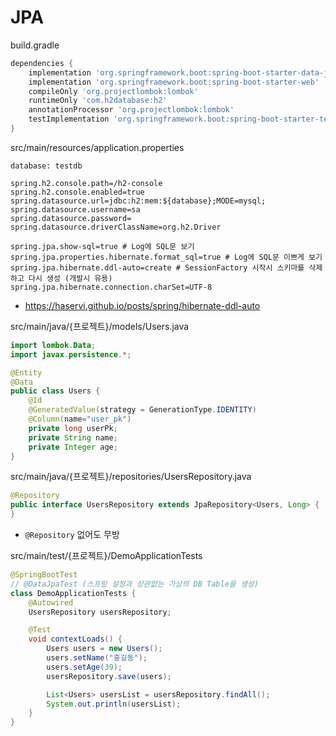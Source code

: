 # JPA

build.gradle
```gradle
dependencies {
	implementation 'org.springframework.boot:spring-boot-starter-data-jpa'
	implementation 'org.springframework.boot:spring-boot-starter-web'
	compileOnly 'org.projectlombok:lombok'
	runtimeOnly 'com.h2database:h2'
	annotationProcessor 'org.projectlombok:lombok'
	testImplementation 'org.springframework.boot:spring-boot-starter-test'
}
```

src/main/resources/application.properties
```properties
database: testdb

spring.h2.console.path=/h2-console
spring.h2.console.enabled=true
spring.datasource.url=jdbc:h2:mem:${database};MODE=mysql;
spring.datasource.username=sa
spring.datasource.password=
spring.datasource.driverClassName=org.h2.Driver

spring.jpa.show-sql=true # Log에 SQL문 보기
spring.jpa.properties.hibernate.format_sql=true # Log에 SQL문 이쁘게 보기
spring.jpa.hibernate.ddl-auto=create # SessionFactory 시작시 스키마를 삭제하고 다시 생성 (개발시 유용)
spring.jpa.hibernate.connection.charSet=UTF-8
```
* https://haservi.github.io/posts/spring/hibernate-ddl-auto

src/main/java/{프로젝트}/models/Users.java
```java
import lombok.Data;
import javax.persistence.*;

@Entity
@Data
public class Users {
    @Id
    @GeneratedValue(strategy = GenerationType.IDENTITY)
    @Column(name="user_pk")
    private long userPk;
    private String name;
    private Integer age;
}
```

src/main/java/{프로젝트}/repositories/UsersRepository.java
```java
@Repository
public interface UsersRepository extends JpaRepository<Users, Long> {
}
```
* `@Repository` 없어도 무방

src/main/test/{프로젝트}/DemoApplicationTests
```java
@SpringBootTest
// @DataJpaTest (스프링 설정과 상관없는 가상의 DB Table을 생성)
class DemoApplicationTests {
	@Autowired
	UsersRepository usersRepository;

	@Test
	void contextLoads() {
		Users users = new Users();
		users.setName("홍길동");
		users.setAge(39);
		usersRepository.save(users);

		List<Users> usersList = usersRepository.findAll();
		System.out.println(usersList);
	}
}
```
